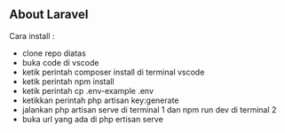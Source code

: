 
## About Laravel

Cara install :
- clone repo diatas
- buka code di vscode
- ketik perintah composer install di terminal vscode
- ketik perintah npm install
- ketik perintah cp .env-example .env
- ketikkan perintah php artisan key:generate
- jalankan php artisan serve di terminal 1 dan npm run dev di terminal 2
- buka url yang ada di php ertisan serve
